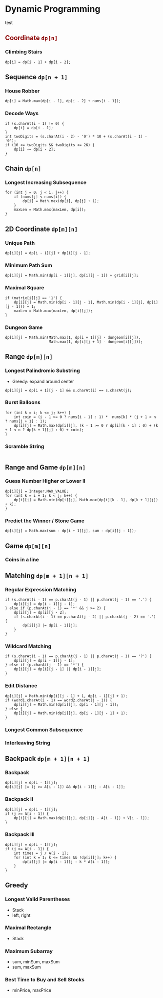 # Dynamic Programming
<font color=#111111>test</font>
## <font color=#8B0000> **Coordinate** ```dp[n]``` </font>
### Climbing Stairs
```
dp[i] = dp[i - 1] + dp[i - 2];
```

## **Sequence** ```dp[n + 1]```
### House Robber
```
dp[i] = Math.max(dp[i - 1], dp[i - 2] + nums[i - 1]);
```
### Decode Ways
```
if (s.charAt(i - 1) != 0) {
    dp[i] = dp[i - 1];
}
int twoDigits = (s.charAt(i - 2) - '0') * 10 + (s.charAt(i - 1) - '0');
if (10 <= twoDigits && twoDigits <= 26) {
    dp[i] += dp[i - 2];
}
```

## **Chain** ```dp[n]```
### Longest Increasing Subsequence
```
for (int j = 0; j < i; j++) {
    if (nums[j] < nums[i]) {
        dp[i] = Math.max(dp[i], dp[j] + 1);
    }
    maxLen = Math.max(maxLen, dp[i]);
}
```

## **2D Coordinate** ```dp[m][n]```
### Unique Path
```
dp[i][j] = dp[i - 1][j] + dp[i][j - 1];
```
### Minimum Path Sum
```
dp[i][j] = Math.min(dp[i - 1][j], dp[i][j - 1]) + grid[i][j];
```
### Maximal Square
```
if (matrix[i][j] == '1') {
    dp[i][j] = Math.min(dp[i - 1][j - 1], Math.min(dp[i - 1][j], dp[i][j - 1])) + 1;
    maxLen = Math.max(maxLen, dp[i][j]);
}
```
### Dungeon Game
```
dp[i][j] = Math.min(Math.max(1, dp[i + 1][j] - dungeon[i][j]),
                    Math.max(1, dp[i][j + 1] - dungeon[i][j]));
```

## **Range** ```dp[m][n]```
### Longest Palindromic Substring
* Greedy: expand around center
```
dp[i][j] = dp[i + 1][j - 1] && s.charAt(i) == s.charAt(j);
```
### Burst Balloons
```
for (int k = i; k <= j; k++) {
    int coin = (i - 1 >= 0 ? nums[i - 1] : 1) *  nums[k] * (j + 1 < n ? nums[j + 1] : 1);
    dp[i][j] = Math.max(dp[i][j], (k - 1 >= 0 ? dp[i][k - 1] : 0) + (k + 1 < n ? dp[k + 1][j] : 0) + coin);
}
```
### Scramble String
```
```

## **Range and Game** ```dp[m][n]```
### Guess Number Higher or Lower II
```
dp[i][j] = Integer.MAX_VALUE;
for (int k = i + 1; k < j; k++) {
    dp[i][j] = Math.min(dp[i][j], Math.max(dp[i][k - 1], dp[k + 1][j]) + k);
}
```
### Predict the Winner / Stone Game
```
dp[i][j] = Math.max(sum - dp[i + 1][j], sum - dp[i][j - 1]);
```

## **Game** ```dp[m][n]```
### Coins in a line

## **Matching** ```dp[m + 1][n + 1]```
### Regular Expression Matching
```
if (s.charAt(i - 1) == p.charAt(j - 1) || p.charAt(j - 1) == '.') {
    dp[i][j] = dp[i - 1][j - 1];
} else if (p.charAt(j - 1) == '*' && j >= 2) {
    dp[i][j] = dp[i][j - 2];
    if (s.charAt(i - 1) == p.charAt(j - 2) || p.charAt(j - 2) == '.') {
        dp[i][j] |= dp[i - 1][j];
    }
}
```
### Wildcard Matching
```
if (s.charAt(i - 1) == p.charAt(j - 1) || p.charAt(j - 1) == '?') {
    dp[i][j] = dp[i - 1][j - 1];
} else if (p.charAt(j - 1) == '*') {
    dp[i][j] = dp[i][j - 1] || dp[i - 1][j];
}
```
### Edit Distance
```
dp[i][j] = Math.min(dp[i][j - 1] + 1, dp[i - 1][j] + 1);
if (word1.charAt(i - 1) == word2.charAt(j - 1)) {
    dp[i][j] = Math.min(dp[i][j], dp[i - 1][j - 1]);
} else {
    dp[i][j] = Math.min(dp[i][j], dp[i - 1][j - 1] + 1);
}
```
### Longest Common Subsequence
### Interleaving String

## **Backpack** ```dp[m + 1][n + 1]```
### Backpack
```
dp[i][j] = dp[i - 1][j];
dp[i][j] |= (j >= A[i - 1]) && dp[i - 1][j - A[i - 1]];
```
### Backpack II
```
dp[i][j] = dp[i - 1][j];
if (j >= A[i - 1]) {
    dp[i][j] = Math.max(dp[i][j], dp[i][j - A[i - 1]] + V[i - 1]);
}
```
### Backpack III
```
dp[i][j] = dp[i - 1][j];
if (j >= A[i - 1]) {
    int times = j / A[i - 1];
    for (int k = 1; k <= times && !dp[i][j]; k++) {
        dp[i][j] |= dp[i - 1][j - k * A[i - 1]];
    }
}
```

## **Greedy**
### Longest Valid Parentheses
* Stack
* left, right
### Maximal Rectangle
* Stack
### Maximum Subarray
* sum, minSum, maxSum
* sum, maxSum
### Best Time to Buy and Sell Stocks
* minPrice, maxPrice
